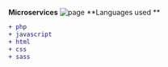 **Microservices**
![page](https://user-images.githubusercontent.com/96993446/206621891-dc463c29-b5a2-4812-a14e-1c1674a5fcb2.png)
**Languages used **
```diff
+ php 
+ javascript
+ html 
+ css
+ sass
````
